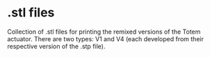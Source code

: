 # .stl files
Collection of .stl files for printing the remixed versions of the Totem actuator. There are two types: V1 and V4 (each developed from their respective version of the .stp file).
